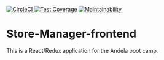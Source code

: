 [![CircleCI](https://circleci.com/gh/BarnaTB/Store-Manager-frontend/tree/develop.svg?style=svg)](https://circleci.com/gh/BarnaTB/Store-Manager-frontend/tree/develop)  [![Test Coverage](https://api.codeclimate.com/v1/badges/bd1effdde989359da1bf/test_coverage)](https://codeclimate.com/github/BarnaTB/Store-Manager-frontend/test_coverage)  [![Maintainability](https://api.codeclimate.com/v1/badges/bd1effdde989359da1bf/maintainability)](https://codeclimate.com/github/BarnaTB/Store-Manager-frontend/maintainability)

# Store-Manager-frontend
This is a React/Redux application for the Andela boot camp.
